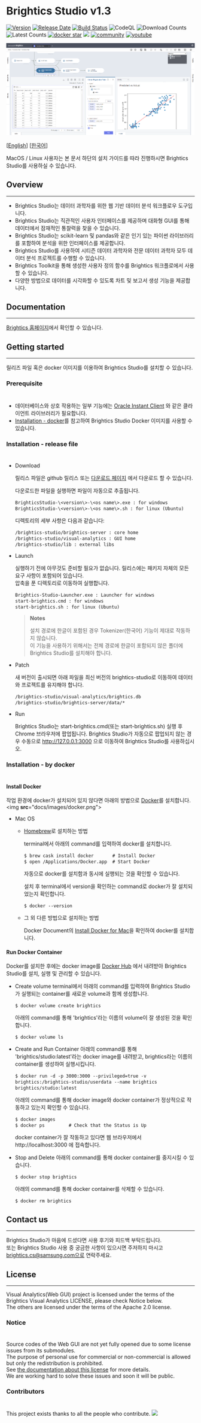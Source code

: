 # Brightics Studio v1.3

[![Version](https://img.shields.io/github/v/release/brightics/studio)](https://github.com/brightics/studio/releases)
[![Release Date](https://img.shields.io/github/release-date/brightics/studio)](https://github.com/brightics/studio/releases)
[![Build Status](https://travis-ci.com/brightics/studio.svg?branch=master)](https://travis-ci.com/brightics/studio)
![CodeQL](https://github.com/brightics/studio/workflows/CodeQL/badge.svg)
![Download Counts](https://img.shields.io/github/downloads/brightics/studio/total.svg)
![Latest Counts](https://img.shields.io/github/downloads/brightics/studio/latest/total)
[![docker star](https://img.shields.io/docker/stars/brightics/studio)](https://hub.docker.com/r/brightics/studio)
<a href="../../graphs/contributors"><img src="https://img.shields.io/github/contributors/brightics/studio.svg" /></a>
[![community](https://img.shields.io/badge/Help-Community-brightgreen)](https://www.brightics.ai/community/categories)
[![youtube](https://img.shields.io/youtube/views/DR13sLVWXYs?style=social)](https://www.youtube.com/brighticsTV)

<img src="docs/images/brightics_sample.png" alt="Brightics Studio"></img>

[[English](README_en.md)]
[[한국어](README.md)]

MacOS / Linux 사용자는 본 문서 하단의 설치 가이드를 따라 진행하시면 Brightics Studio를 사용하실 수 있습니다.

## Overview

---

- Brightics Studio는 데이터 과학자를 위한 웹 기반 데이터 분석 워크플로우 도구입니다.
- Brightics Studio는 직관적인 사용자 인터페이스를 제공하며 대화형 GUI를 통해 데이터에서 잠재적인 통찰력을 찾을 수 있습니다.
- Brightics Studio는 scikit-learn 및 pandas와 같은 인기 있는 파이썬 라이브러리를 포함하여 분석을 위한 인터페이스를 제공합니다.
- Brightics Studio를 사용하여 시티즌 데이터 과학자와 전문 데이터 과학자 모두 데이터 분석 프로젝트를 수행할 수 있습니다.
- Brightics Toolkit을 통해 생성한 사용자 정의 함수를 Brightics 워크플로에서 사용할 수 있습니다.
- 다양한 방법으로 데이터를 시각화할 수 있도록 차트 및 보고서 생성 기능을 제공합니다.

## Documentation

---

[Brightics 홈페이지](https://www.brightics.ai)에서 확인할 수 있습니다.

## Getting started

---

릴리즈 파일 혹은 docker 이미지를 이용하여 Brightics Studio를 설치할 수 있습니다.

### Prerequisite

#

- 데이터베이스와 상호 작용하는 일부 기능에는 [Oracle Instant Client](http://www.oracle.com/technetwork/database/database-technologies/instant-client/overview/index.html) 와 같은 클라이언트 라이브러리가 필요합니다.
- [Installation - docker](#installation---docker)를 참고하여 Brightics Studio Docker 이미지를 사용할 수 있습니다.

### Installation - release file

#

- Download

  릴리스 파일은 github 릴리스 또는 [다운로드 페이지](https://www.brightics.ai/downloads) 에서 다운로드 할 수 있습니다.

  다운로드한 파일을 실행하면 파일이 자동으로 추출됩니다.

  ```
  BrighticsStudio-\<version\>-\<os name\>.exe : for windows
  BrighticsStudio-\<version\>-\<os name\>.sh : for linux (Ubuntu)
  ```

  디렉토리의 세부 사항은 다음과 같습니다:

  ```
  /brightics-studio/brightics-server : core home
  /brightics-studio/visual-analytics : GUI home
  /brightics-studio/lib : external libs
  ```

- Launch

  실행하기 전에 아무것도 준비할 필요가 없습니다. 릴리스에는 패키지 자체의 모든 요구 사항이 포함되어 있습니다.  
   압축을 푼 디렉토리로 이동하여 실행합니다.

  ```
  Brightics-Studio-Launcher.exe : Launcher for windows
  start-brightics.cmd : for windows
  start-brightics.sh : for linux (Ubuntu)
  ```

  > **Notes**
  >
  > 설치 경로에 한글이 포함된 경우 Tokenizer(한국어) 기능이 제대로 작동하지 않습니다.  
  > 이 기능을 사용하기 위해서는 전체 경로에 한글이 포함되지 않은 폴더에 Brightics Studio를 설치해야 합니다.

- Patch

  새 버전이 출시되면 아래 파일을 최신 버전의 brightics-studio로 이동하여 데이터와 프로젝트를 유지해야 합니다.

  ```
  /brightics-studio/visual-analytics/brightics.db
  /brightics-studio/brightics-server/data/*
  ```

- Run

  Brightics Studio는 start-brightics.cmd(또는 start-brightics.sh) 실행 후 Chrome 브라우저에 팝업됩니다.
  Brightics Studio가 자동으로 팝업되지 않는 경우 수동으로 http://127.0.0.1:3000 으로 이동하여 Brightics Studio를 사용하십시오.

### Installation - by docker

#

#### Install Docker

작업 환경에 docker가 설치되어 있지 않다면 아래의 방법으로 [Docker](https://www.docker.com/get-started/)를 설치합니다.
<img **src**="docs/images/docker.png"></img>

- Mac OS

  - [Homebrew](https://brew.sh/)로 설치하는 방법

    terminal에서 아래의 command를 입력하여 docker를 설치합니다.

    ```
    $ brew cask install docker       # Install Docker
    $ open /Applications/Docker.app  # Start Docker
    ```

    자동으로 docker를 설치함과 동시에 실행되는 것을 확인할 수 있습니다.

    설치 후 terminal에서 version을 확인하는 command로 docker가 잘 설치되었는지 확인합니다.

    ```
    $ docker --version
    ```

  - 그 외 다른 방법으로 설치하는 방법

    Docker Document의 [Install Docker for Mac](https://docs.docker.com/desktop/install/mac-install/)을 확인하여 docker를 설치합니다.

#### Run Docker Container

Docker를 설치한 후에는 docker image를 [Docker Hub](https://hub.docker.com/r/brightics/studio) 에서 내려받아 Brightics Studio를 설치, 실행 및 관리할 수 있습니다.

- Create volume
  terminal에서 아래의 command를 입력하여 Brightics Studio가 실행되는 container를 새로운 volume과 함께 생성합니다.

  ```
  $ docker volume create brightics
  ```

  아래의 command를 통해 'brightics'라는 이름의 volume이 잘 생성된 것을 확인합니다.

  ```
  $ docker volume ls
  ```

- Create and Run Container
  아래의 command를 통해 'brightics/studio:latest'라는 docker image를 내려받고, brightics라는 이름의 container를 생성하여 실행시킵니다.

  ```
  $ docker run -d -p 3000:3000 --privileged=true -v brightics:/brightics-studio/userdata --name brightics brightics/studio:latest
  ```

  아래의 command를 통해 docker image와 docker container가 정상적으로 작동하고 있는지 확인할 수 있습니다.

  ```
  $ docker images
  $ docker ps         # Check that the Status is Up
  ```

  docker container가 잘 작동하고 있다면 웹 브라우저에서 http://localhost:3000 에 접속합니다.

- Stop and Delete
  아래의 command를 통해 docker container를 중지시킬 수 있습니다.

  ```
  $ docker stop brightics
  ```

  아래의 command를 통해 docker container를 삭제할 수 있습니다.

  ```
  $ docker rm brightics
  ```

## Contact us

---

Brightics Studio가 마음에 드셨다면 사용 후기와 피드백 부탁드립니다.  
또는 Brightics Studio 사용 중 궁금한 사항이 있으시면 주저하지 마시고 brightics.cs@samsung.com으로 연락주세요.

## License

---

Visual Analytics(Web GUI) project is licensed under the terms of the Brightics Visual Analytics LICENSE, please check Notice below.  
The others are licensed under the terms of the Apache 2.0 license.

### Notice

#

Source codes of the Web GUI are not yet fully opened due to some license issues from its submodules.  
The purpose of personal use for commercial or non-commercial is allowed but only the redistribution is prohibited.  
See [the documentation about this license](BRIGHTICS_VA_LICENSE) for more details.  
We are working hard to solve these issues and soon it will be public.

### Contributors

#

This project exists thanks to all the people who contribute.
<a href="../../graphs/contributors"><img src="https://opencollective.com/brightics-studio/contributors.svg?width=890&button=false" /></a>
